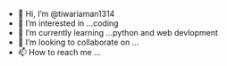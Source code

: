 - 👋 Hi, I’m @tiwariaman1314
- 👀 I’m interested in ...coding
- 🌱 I’m currently learning ...python and web devlopment
- 💞️ I’m looking to collaborate on ...
- 📫 How to reach me ...

<!---
tiwariaman1314/tiwariaman1314 is a ✨ special ✨ repository because its `README.md` (this file) appears on your GitHub profile.
You can click the Preview link to take a look at your changes.
--->
